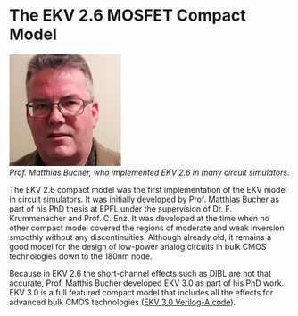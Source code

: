 # The EKV 2.6 MOSFET Compact Model

![Prof. Matthias Bucher](/img/matthias.jpg)  
*Prof. Matthias Bucher, who implemented EKV 2.6 in many circuit simulators.*

The EKV 2.6 compact model was the first implementation of the EKV model in circuit simulators. It was initially developed by Prof. Matthias Bucher as part of his PhD thesis at EPFL under the supervision of Dr. F. Krummenacher and Prof. C. Enz. It was developed at the time when no other compact model covered the regions of moderate and weak inversion smoothly without any discontinuities. Although already old, it remains a good model for the design of low-power analog circuits in bulk CMOS technologies down to the 180nm node.

Because in EKV 2.6 the short-channel effects such as DIBL are not that accurate, Prof. Matthis Bucher developed EKV 3.0 as part of his PhD work. EKV 3.0 is a full featured compact model that includes all the effects for advanced bulk CMOS technologies ([EKV 3.0 Verilog-A code](https://github.com/MatBucher/ekv3model)).

